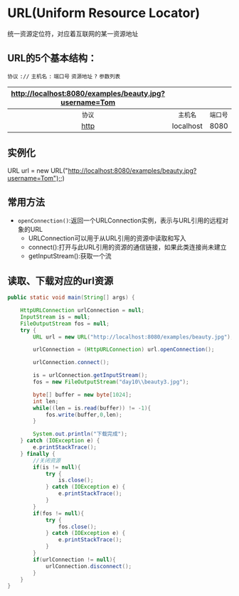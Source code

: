 # URL(Uniform Resource Locator)
统一资源定位符，对应着互联网的某一资源地址
## URL的5个基本结构：
`协议` `://` `主机名` `:` `端口号` `资源地址` `?` `参数列表`

| [http://localhost:8080/examples/beauty.jpg?username=Tom](http://localhost:8080/examples/beauty.jpg?username=Tom) |  |  |  |  |
| :---: | :---: | :---: | :---: | :---: |
| `协议` | `主机名` | `端口号` | `资源地址` | `参数列表` |
| [http](http://localhost:8080/examples/beauty.jpg?username=Tom) | localhost | 8080 | /examples/beauty.jpg | username=Tom |

## 实例化
URL url = new URL("[http://localhost:8080/examples/beauty.jpg?username=Tom");](http://localhost:8080/examples/beauty.jpg?username=Tom");)
## 常用方法

- `openConnection()`:返回一个URLConnection实例，表示与URL引用的远程对象的URL
   - URLConnection可以用于从URL引用的资源中读取和写入
   - connect():打开与此URL引用的资源的通信链接，如果此类连接尚未建立
   - getInputStream():获取一个流
## 读取、下载对应的url资源
```java
public static void main(String[] args) {

    HttpURLConnection urlConnection = null;
    InputStream is = null;
    FileOutputStream fos = null;
    try {
        URL url = new URL("http://localhost:8080/examples/beauty.jpg");

        urlConnection = (HttpURLConnection) url.openConnection();

        urlConnection.connect();

        is = urlConnection.getInputStream();
        fos = new FileOutputStream("day10\\beauty3.jpg");

        byte[] buffer = new byte[1024];
        int len;
        while((len = is.read(buffer)) != -1){
            fos.write(buffer,0,len);
        }

        System.out.println("下载完成");
    } catch (IOException e) {
        e.printStackTrace();
    } finally {
        //关闭资源
        if(is != null){
            try {
                is.close();
            } catch (IOException e) {
                e.printStackTrace();
            }
        }
        if(fos != null){
            try {
                fos.close();
            } catch (IOException e) {
                e.printStackTrace();
            }
        }
        if(urlConnection != null){
            urlConnection.disconnect();
        }
    }
}
```




